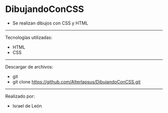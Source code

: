 # DibujandoConCSS

- Se realizan dibujos con CSS y HTML

---

Tecnologías utilizadas:

- HTML 
- CSS

---

Descargar de archivos: 

- git 
- git clone https://github.com/Alterlapsus/DibujandoConCSS.git

---

Realizado por: 

- Israel de León 
